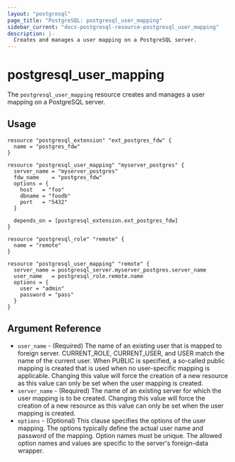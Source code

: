 ```yaml
---
layout: "postgresql"
page_title: "PostgreSQL: postgresql_user_mapping"
sidebar_current: "docs-postgresql-resource-postgresql_user_mapping"
description: |-
  Creates and manages a user mapping on a PostgreSQL server.
---
```


# postgresql\_user\_mapping

The ``postgresql_user_mapping`` resource creates and manages a user mapping on a PostgreSQL server.


## Usage

```hcl
resource "postgresql_extension" "ext_postgres_fdw" {
  name = "postgres_fdw"
}

resource "postgresql_user_mapping" "myserver_postgres" {
  server_name = "myserver_postgres"
  fdw_name    = "postgres_fdw"
  options = {
    host   = "foo"
    dbname = "foodb"
    port   = "5432"
  }

  depends_on = [postgresql_extension.ext_postgres_fdw]
}

resource "postgresql_role" "remote" {
  name = "remote"
}

resource "postgresql_user_mapping" "remote" {
  server_name = postgresql_server.myserver_postgres.server_name
  user_name   = postgresql_role.remote.name
  options = {
    user = "admin"
    password = "pass"
  }
}
```

## Argument Reference

* `user_name` - (Required) The name of an existing user that is mapped to foreign server. CURRENT_ROLE, CURRENT_USER, and USER match the name of the current user. When PUBLIC is specified, a so-called public mapping is created that is used when no user-specific mapping is applicable.
Changing this value
  will force the creation of a new resource as this value can only be set
  when the user mapping is created.
* `server_name` - (Required) The name of an existing server for which the user mapping is to be created.
Changing this value
  will force the creation of a new resource as this value can only be set
  when the user mapping is created.
* `options` - (Optional) This clause specifies the options of the user mapping. The options typically define the actual user name and password of the mapping. Option names must be unique. The allowed option names and values are specific to the server's foreign-data wrapper.
